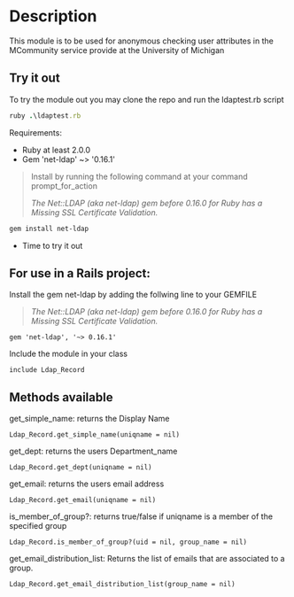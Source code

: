 # Description
This module is to be used for anonymous checking user attributes in the MCommunity service provide at the University of Michigan

## Try it out
To try the module out you may clone the repo and run the ldaptest.rb script
```ruby
ruby .\ldaptest.rb
```
Requirements:
* Ruby at least 2.0.0
* Gem 'net-ldap' ~> '0.16.1'
> Install by running the following command at your command prompt_for_action
>
> *The Net::LDAP (aka net-ldap) gem before 0.16.0 for Ruby has a Missing SSL Certificate Validation.*
```bash
gem install net-ldap
```

* Time to try it out


## For use in a Rails project:
Install the gem net-ldap by adding the follwing line to your GEMFILE

> *The Net::LDAP (aka net-ldap) gem before 0.16.0 for Ruby has a Missing SSL Certificate Validation.*

```
gem 'net-ldap', '~> 0.16.1'
```
Include the module in your class
```
include Ldap_Record
```

## Methods available
get_simple_name: returns the Display Name
```
Ldap_Record.get_simple_name(uniqname = nil)
```
get_dept: returns the users Department_name
```
Ldap_Record.get_dept(uniqname = nil)
```
get_email: returns the users email address
```
Ldap_Record.get_email(uniqname = nil)
```
is_member_of_group?: returns true/false if uniqname is a member of the specified group
```
Ldap_Record.is_member_of_group?(uid = nil, group_name = nil)
```
get_email_distribution_list: Returns the list of emails that are associated to a group.
```
Ldap_Record.get_email_distribution_list(group_name = nil)
```
